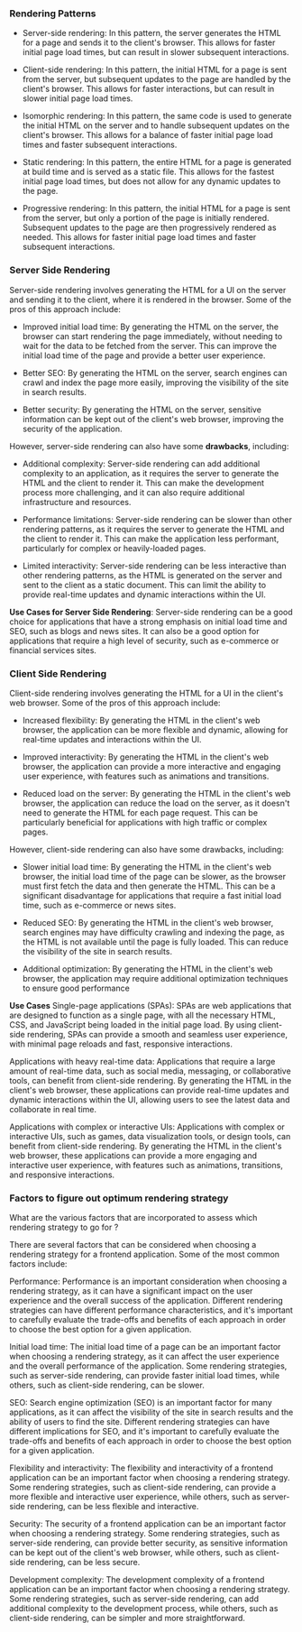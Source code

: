 ### Rendering Patterns 
- Server-side rendering: In this pattern, the server generates the HTML for a page and sends it to the client's browser. This allows for faster initial page load times, but can result in slower subsequent interactions.

- Client-side rendering: In this pattern, the initial HTML for a page is sent from the server, but subsequent updates to the page are handled by the client's browser. This allows for faster interactions, but can result in slower initial page load times.

- Isomorphic rendering: In this pattern, the same code is used to generate the initial HTML on the server and to handle subsequent updates on the client's browser. This allows for a balance of faster initial page load times and faster subsequent interactions.

- Static rendering: In this pattern, the entire HTML for a page is generated at build time and is served as a static file. This allows for the fastest initial page load times, but does not allow for any dynamic updates to the page.

- Progressive rendering: In this pattern, the initial HTML for a page is sent from the server, but only a portion of the page is initially rendered. Subsequent updates to the page are then progressively rendered as needed. This allows for faster initial page load times and faster subsequent interactions.

### Server Side Rendering 
Server-side rendering involves generating the HTML for a UI on the server and sending it to the client, where it is rendered in the browser. Some of the pros of this approach include:

- Improved initial load time: By generating the HTML on the server, the browser can start rendering the page immediately, without needing to wait for the data to be fetched from the server. This can improve the initial load time of the page and provide a better user experience.

- Better SEO: By generating the HTML on the server, search engines can crawl and index the page more easily, improving the visibility of the site in search results.

- Better security: By generating the HTML on the server, sensitive information can be kept out of the client's web browser, improving the security of the application.

However, server-side rendering can also have some **drawbacks**, including:

- Additional complexity: Server-side rendering can add additional complexity to an application, as it requires the server to generate the HTML and the client to render it. This can make the development process more challenging, and it can also require additional infrastructure and resources.

- Performance limitations: Server-side rendering can be slower than other rendering patterns, as it requires the server to generate the HTML and the client to render it. This can make the application less performant, particularly for complex or heavily-loaded pages.

- Limited interactivity: Server-side rendering can be less interactive than other rendering patterns, as the HTML is generated on the server and sent to the client as a static document. This can limit the ability to provide real-time updates and dynamic interactions within the UI.

**Use Cases for Server Side Rendering**:
Server-side rendering can be a good choice for applications that have a strong emphasis on initial load time and SEO, such as blogs and news sites. It can also be a good option for applications that require a high level of security, such as e-commerce or financial services sites.

### Client Side Rendering 
Client-side rendering involves generating the HTML for a UI in the client's web browser. Some of the pros of this approach include:

- Increased flexibility: By generating the HTML in the client's web browser, the application can be more flexible and dynamic, allowing for real-time updates and interactions within the UI.

- Improved interactivity: By generating the HTML in the client's web browser, the application can provide a more interactive and engaging user experience, with features such as animations and transitions.

- Reduced load on the server: By generating the HTML in the client's web browser, the application can reduce the load on the server, as it doesn't need to generate the HTML for each page request. This can be particularly beneficial for applications with high traffic or complex pages.

However, client-side rendering can also have some drawbacks, including:

- Slower initial load time: By generating the HTML in the client's web browser, the initial load time of the page can be slower, as the browser must first fetch the data and then generate the HTML. This can be a significant disadvantage for applications that require a fast initial load time, such as e-commerce or news sites.

- Reduced SEO: By generating the HTML in the client's web browser, search engines may have difficulty crawling and indexing the page, as the HTML is not available until the page is fully loaded. This can reduce the visibility of the site in search results.

- Additional optimization: By generating the HTML in the client's web browser, the application may require additional optimization techniques to ensure good performance

**Use Cases**
Single-page applications (SPAs): SPAs are web applications that are designed to function as a single page, with all the necessary HTML, CSS, and JavaScript being loaded in the initial page load. By using client-side rendering, SPAs can provide a smooth and seamless user experience, with minimal page reloads and fast, responsive interactions.

Applications with heavy real-time data: Applications that require a large amount of real-time data, such as social media, messaging, or collaborative tools, can benefit from client-side rendering. By generating the HTML in the client's web browser, these applications can provide real-time updates and dynamic interactions within the UI, allowing users to see the latest data and collaborate in real time.

Applications with complex or interactive UIs: Applications with complex or interactive UIs, such as games, data visualization tools, or design tools, can benefit from client-side rendering. By generating the HTML in the client's web browser, these applications can provide a more engaging and interactive user experience, with features such as animations, transitions, and responsive interactions.

### Factors to figure out optimum rendering strategy
What are the various factors that are incorporated to assess which rendering strategy to go for ? 

There are several factors that can be considered when choosing a rendering strategy for a frontend application. Some of the most common factors include:

Performance: Performance is an important consideration when choosing a rendering strategy, as it can have a significant impact on the user experience and the overall success of the application. Different rendering strategies can have different performance characteristics, and it's important to carefully evaluate the trade-offs and benefits of each approach in order to choose the best option for a given application.

Initial load time: The initial load time of a page can be an important factor when choosing a rendering strategy, as it can affect the user experience and the overall performance of the application. Some rendering strategies, such as server-side rendering, can provide faster initial load times, while others, such as client-side rendering, can be slower.

SEO: Search engine optimization (SEO) is an important factor for many applications, as it can affect the visibility of the site in search results and the ability of users to find the site. Different rendering strategies can have different implications for SEO, and it's important to carefully evaluate the trade-offs and benefits of each approach in order to choose the best option for a given application.

Flexibility and interactivity: The flexibility and interactivity of a frontend application can be an important factor when choosing a rendering strategy. Some rendering strategies, such as client-side rendering, can provide a more flexible and interactive user experience, while others, such as server-side rendering, can be less flexible and interactive.

Security: The security of a frontend application can be an important factor when choosing a rendering strategy. Some rendering strategies, such as server-side rendering, can provide better security, as sensitive information can be kept out of the client's web browser, while others, such as client-side rendering, can be less secure.

Development complexity: The development complexity of a frontend application can be an important factor when choosing a rendering strategy. Some rendering strategies, such as server-side rendering, can add additional complexity to the development process, while others, such as client-side rendering, can be simpler and more straightforward.


